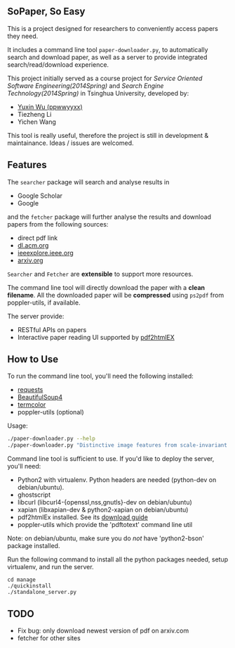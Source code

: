 ## SoPaper, So Easy
This is a project designed for researchers to conveniently access papers they need.

It includes a command line tool ``paper-downloader.py``, to automatically search and download paper,
as well as a server to provide integrated search/read/download experience.

This project initially served as a course project for *Service Oriented Software Engineering(2014Spring)*
and *Search Engine Technology(2014Spring)* in Tsinghua University, developed by:
* [Yuxin Wu (ppwwyyxx)](mailto:ppwwyyxxc@gmail.com)
* Tiezheng Li
* Yichen Wang

This tool is really useful, therefore the project is still in development & maintainance.
Ideas / issues are welcomed.

## Features
The ``searcher`` package will search and analyse results in
* Google Scholar
* Google

and the ``fetcher`` package will further analyse the results and download papers from the following sources:
* direct pdf link
* [dl.acm.org](http://dl.acm.org/)
* [ieeexplore.ieee.org](http://ieeexplore.ieee.org)
* [arxiv.org](http://arxiv.org)

``Searcher`` and ``Fetcher`` are __extensible__ to support more resources.

The command line tool will directly download the paper with a __clean filename__.
All the downloaded paper will be __compressed__ using `ps2pdf` from poppler-utils, if available.

The server provide:
* RESTful APIs on papers
* Interactive paper reading UI supported by [pdf2htmlEX](https://github.com/coolwanglu/pdf2htmlEX)

## How to Use
To run the command line tool, you'll need the following installed:
* [requests](http://docs.python-requests.org/en/latest/)
* [BeautifulSoup4](http://www.crummy.com/software/BeautifulSoup/bs4/doc/)
* [termcolor](https://pypi.python.org/pypi/termcolor)
* poppler-utils (optional)

Usage:
```bash
./paper-downloader.py --help
./paper-downloader.py "Distinctive image features from scale-invariant keypoints"
```

Command line tool is sufficient to use. If you'd like to deploy the server, you'll need:
* Python2 with virtualenv. Python headers are needed (python-dev on debian/ubuntu).
* ghostscript
* libcurl (libcurl4-{openssl,nss,gnutls}-dev on debian/ubuntu)
* xapian (libxapian-dev & python2-xapian on debian/ubuntu)
* pdf2htmlEx installed. See its [download guide](https://github.com/coolwanglu/pdf2htmlEX/wiki/Download)
* poppler-utils which provide the 'pdftotext' command line util

Note: on debian/ubuntu, make sure you do *not* have 'python2-bson' package installed.

Run the following command to install all the python packages needed, setup virtualenv, and run the server.

	cd manage
	./quickinstall
	./standalone_server.py


## TODO
* Fix bug: only download newest version of pdf on arxiv.com
* fetcher for other sites
